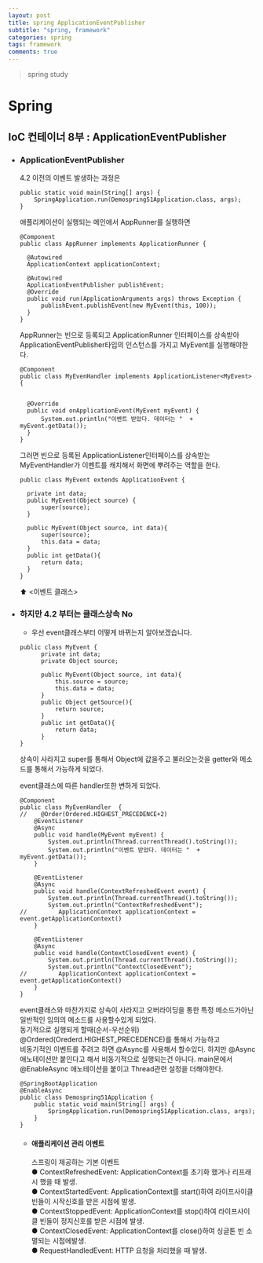 ```yaml
---
layout: post
title: spring ApplicationEventPublisher
subtitle: "spring, framework"
categories: spring
tags: framework
comments: true
---
```

> spring study

# Spring

## IoC 컨테이너 8부 : ApplicationEventPublisher

* ### ApplicationEventPublisher 

  4.2 이전의 이벤트 발생하는 과정은 

  ```
  public static void main(String[] args) {
      SpringApplication.run(Demospring51Application.class, args);
  }
  ```
  애플리케이션이 실행되는 메인에서 AppRunner를 실행하면

  ```
  @Component
  public class AppRunner implements ApplicationRunner {

    @Autowired
    ApplicationContext applicationContext;

    @Autowired
    ApplicationEventPublisher publishEvent;
    @Override
    public void run(ApplicationArguments args) throws Exception {
        publishEvent.publishEvent(new MyEvent(this, 100));
    }
  }
  ```
  AppRunner는 빈으로 등록되고 ApplicationRunner 인터페이스를 상속받아 ApplicationEventPublisher타입의 인스턴스를 가지고 MyEvent를 실행해야한다.

  ```
  @Component
  public class MyEvenHandler implements ApplicationListener<MyEvent> {


    @Override
    public void onApplicationEvent(MyEvent myEvent) {
        System.out.println("이벤트 받았다. 데이터는 "  + myEvent.getData());
    }
  }
  ```
  그러면 빈으로 등록된 ApplicationListener인터페이스를 상속받는 MyEventHandler가 이벤트를 캐치해서 화면에 뿌려주는 역할을 한다. 

  ```
  public class MyEvent extends ApplicationEvent {

    private int data;
    public MyEvent(Object source) {
        super(source);
    }

    public MyEvent(Object source, int data){
        super(source);
        this.data = data;
    }
    public int getData(){
        return data;
    }
  }
  ```
  ⬆︎ <이벤트 클래스>
* ### 하지만 4.2 부터는 클래스상속 No

  * 우선 event클래스부터 어떻게 바뀌는지 알아보겠습니다.
  ```
  public class MyEvent {
        private int data;
        private Object source;

        public MyEvent(Object source, int data){
            this.source = source;
            this.data = data;
        }
        public Object getSource(){
            return source;
        }
        public int getData(){
            return data;
        }
  }
  ```
  상속이 사라지고 super를 통해서 Object에 값을주고 불러오는것을 getter와 메소드를 통해서 가능하게 되었다. 
  

  event클래스에 따른 handler또한 변하게 되었다.
  ```
  @Component
  public class MyEvenHandler  {
  //    @Order(Ordered.HIGHEST_PRECEDENCE+2)
      @EventListener
      @Async
      public void handle(MyEvent myEvent) {
          System.out.println(Thread.currentThread().toString());
          System.out.println("이벤트 받았다. 데이터는 "  + myEvent.getData());
      }

      @EventListener
      @Async
      public void handle(ContextRefreshedEvent event) {
          System.out.println(Thread.currentThread().toString());
          System.out.println("ContextRefreshedEvent");
  //         ApplicationContext applicationContext = event.getApplicationContext()
      }

      @EventListener
      @Async
      public void handle(ContextClosedEvent event) {
          System.out.println(Thread.currentThread().toString());
          System.out.println("ContextClosedEvent");
  //         ApplicationContext applicationContext = event.getApplicationContext()
      }
  }
  ```
  event클래스와 마찬가지로 상속이 사라지고 오버라이딩을 통한 특정 메소드가아닌 일반적인 임의의 메소드를 사용할수있게 되었다.  
  동기적으로 실행되게 할때(순서-우선순위) @Ordered(Orederd.HIGHEST_PRECEDENCE)를 통해서 가능하고  
  비동기적인 이벤트를 주려고 하면 @Async를 사용해서 할수있다. 하지만 @Async애노테이션만 붙인다고 해서 비동기적으로 실행되는건 아니다. 
  main문에서 @EnableAsync 애노테이션을 붙이고 Thread관련 설정을 더해야한다. 

  ```
  @SpringBootApplication
  @EnableAsync
  public class Demospring51Application {
      public static void main(String[] args) {
          SpringApplication.run(Demospring51Application.class, args);
      }
  }
  ```

  * #### 애플리케이션 관리 이벤트 
    스프링이 제공하는 기본 이벤트  
    ● ContextRefreshedEvent: ApplicationContext를 초기화 했거나 리프래시 했을 때 발생.  
    ● ContextStartedEvent: ApplicationContext를 start()하여 라이프사이클 빈들이 시작신호를 받은 시점에 발생.  
    ● ContextStoppedEvent: ApplicationContext를 stop()하여 라이프사이클 빈들이 정지신호를 받은 시점에 발생.  
    ● ContextClosedEvent: ApplicationContext를 close()하여 싱글톤 빈 소멸되는 시점에발생.  
    ● RequestHandledEvent: HTTP 요청을 처리했을 때 발생.